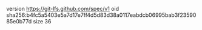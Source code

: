 version https://git-lfs.github.com/spec/v1
oid sha256:b4fc5a5403e5a7d17e7ff4d5d83d38a0117eabdcb06995bab3f2359085e0b77d
size 36
